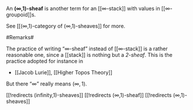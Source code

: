 An **($\infty$,1)-sheaf** is another term for an [[∞-stack]] with values in [[∞-groupoid]]s. 

See [[(∞,1)-category of (∞,1)-sheaves]] for more.

#Remarks#

The practice of writing “$\infty$-sheaf” instead of [[∞-stack]] is a rather reasonable one, since a [[stack]] is nothing but a _2-sheaf_. This is the practice adopted for instance in

* [[Jacob Lurie]], [[Higher Topos Theory]]

But there “$\infty$” really means $(\infty,1)$.


[[!redirects (infinity,1)-sheaves]]
[[!redirects (∞,1)-sheaf]]
[[!redirects (∞,1)-sheaves]]
